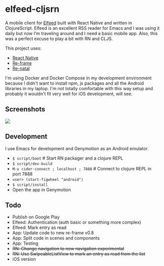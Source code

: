 # elfeed-cljsrn

A mobile client for [Elfeed](https://github.com/skeeto/elfeed/) built with React
Native and written in ClojureScript. Elfeed is an excellent RSS reader for Emacs
and I was using it daily but now I'm traveling around and I need a basic mobile
app. Also, this was a perfect excuse to play a bit with RN and CLJS. 

This project uses:
* [React Native](https://facebook.github.io/react-native/)
* [Re-frame](https://github.com/Day8/re-frame)
* [Re-natal](https://github.com/drapanjanas/re-natal/)

I'm using Docker and Docker Compose in my development environment because I
didn't want to install npm, js packages and all the Android libraries in my
laptop. I'm not totally comfortable with this way setup and probably it wouldn't
fit very well for iOS development, will see.

## Screenshots

![](https://raw.github.com/areina/elfeed-cljsrn/master/doc/screenshots/elfeed-cljsrn.png)

## Development

I use Emacs for development and Genymotion as an Android emulator.

- `$ script/boot` # Start RN packager and a clojure REPL
- `$ script/dev-build`
- `M-x cider-connect ; localhost ; 7888` # Connect to clojure REPL in port 7888
- `user> (start-figwheel "android")`
- `$ script/install`
- Open the app in Genymotion

## Todo

- Publish on Google Play
- Elfeed: Authentication (auth basic or something more complex)
- Elfeed: Mark entry as read
- App: Update code to new re-frame v0.8
- App: Split code in scenes and components
- App: Testing
- ~~RN: Change navigation to new navigation experimental~~
- ~~RN: Use SwipeableListView to mark an entry as read from the list~~
- iOS version
